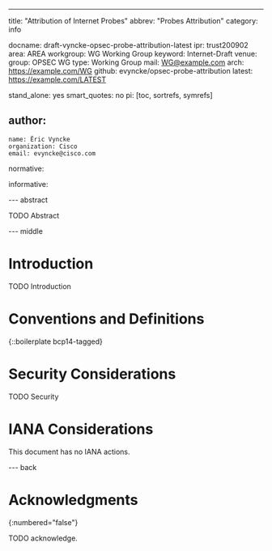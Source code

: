 ---
title: "Attribution of Internet Probes"
abbrev: "Probes Attribution"
category: info

docname: draft-vyncke-opsec-probe-attribution-latest
ipr: trust200902
area: AREA
workgroup: WG Working Group
keyword: Internet-Draft
venue:
  group: OPSEC WG
  type: Working Group
  mail: WG@example.com
  arch: https://example.com/WG
  github: evyncke/opsec-probe-attribution
  latest: https://example.com/LATEST

stand_alone: yes
smart_quotes: no
pi: [toc, sortrefs, symrefs]

author:
 -
    name: Ëric Vyncke
    organization: Cisco
    email: evyncke@cisco.com

normative:

informative:


--- abstract

TODO Abstract


--- middle

# Introduction

TODO Introduction


# Conventions and Definitions

{::boilerplate bcp14-tagged}


# Security Considerations

TODO Security


# IANA Considerations

This document has no IANA actions.


--- back

# Acknowledgments
{:numbered="false"}

TODO acknowledge.
